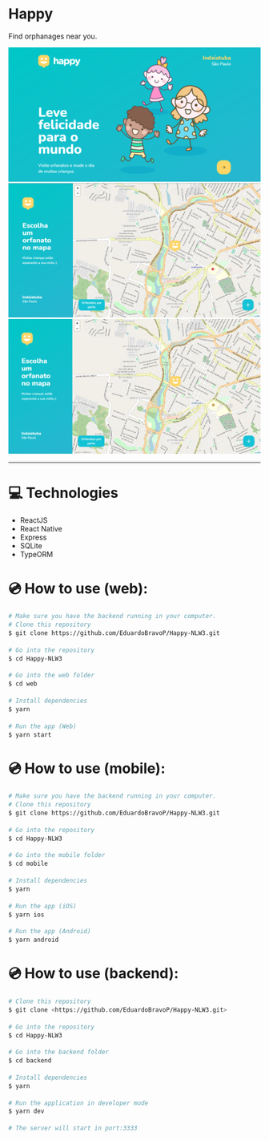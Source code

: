 # Happy
 Find orphanages near you.

 <img src="./assets/home.png" alt="home">
 <img src="./assets/mapa.png" alt="mapa">
 <img src="./assets/navegacao.gif" alt="navegação">
 <hr />

# :computer: Technologies
  - ReactJS
  - React Native
  - Express
  - SQLite
  - TypeORM
# 💿 How to use (web):
  ```bash
  # Make sure you have the backend running in your computer.
  # Clone this repository
  $ git clone https://github.com/EduardoBravoP/Happy-NLW3.git

  # Go into the repository
  $ cd Happy-NLW3
  
  # Go into the web folder
  $ cd web

  # Install dependencies
  $ yarn

  # Run the app (Web)
  $ yarn start
  ```
# 💿 How to use (mobile):
  ```bash
  # Make sure you have the backend running in your computer.
  # Clone this repository
  $ git clone https://github.com/EduardoBravoP/Happy-NLW3.git

  # Go into the repository
  $ cd Happy-NLW3
  
  # Go into the mobile folder
  $ cd mobile

  # Install dependencies
  $ yarn

  # Run the app (iOS)
  $ yarn ios

  # Run the app (Android)
  $ yarn android
  ```
# 💿 How to use (backend):
  ```bash
  # Clone this repository
  $ git clone <https://github.com/EduardoBravoP/Happy-NLW3.git>

  # Go into the repository
  $ cd Happy-NLW3

  # Go into the backend folder
  $ cd backend

  # Install dependencies
  $ yarn

  # Run the application in developer mode
  $ yarn dev

  # The server will start in port:3333
  ```
